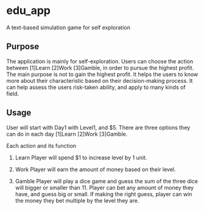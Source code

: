 # edu_app
A text-based simulation game for self exploration

## Purpose
The application is mainly for self-exploration.
Users can choose the action between [1]Learn [2]Work [3]Gamble, in order to pursue the highest profit.
The main purpose is not to gain the highest profit.
It helps the users to know more about their characteristic based on their decision-making process.
It can help assess the users risk-taken ability, and apply to many kinds of field.

## Usage
User will start with Day1 with Level1, and $5.
There are three options they can do in each day [1]Learn [2]Work [3]Gamble.

Each action and its function
1. Learn
Player will spend $1 to increase level by 1 unit.

2. Work
Player will earn the amount of money based on their level.

3. Gamble
Player will play a dice game and guess the sum of the three dice will bigger or smaller than 11.
Player can bet any amount of money they have, and guess big or small.
If making the right guess, player can win the money they bet multiple by the level they are.